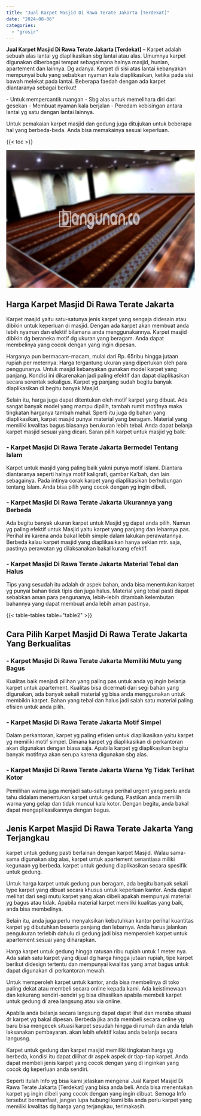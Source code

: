 ```yaml
---
title: "Jual Karpet Masjid Di Rawa Terate Jakarta [Terdekat]"
date: "2024-08-06"
categories: 
  - "grosir"
---
```


**Jual Karpet Masjid Di Rawa Terate Jakarta \[Terdekat\]** – Karpet adalah sebuah alas lantai yg diaplikasikan sbg lantai atau alas. Umumnya karpet digunakan diberbagai tempat sebagaimana halnya masjid, hunian, apartement dan lainnya. Dg adanya. Karpet di sisi atas lantai kebanyakan mempunyai bulu yang sebabkan nyaman kala diaplikasikan, ketika pada sisi bawah melekat pada lantai. Beberapa faedah dengan ada karpet diantaranya sebagai berikut!

\- Untuk mempercantik ruangan - Sbg alas untuk memelihara diri dari gesekan - Membuat nyaman kala berjalan - Peredam kebisingan antara lantai yg satu dengan lantai lainnya.

Untuk pemakaian karpet masjid dan gedung juga ditujukan untuk beberapa hal yang berbeda-beda. Anda bisa memakainya sesuai keperluan.

{{< toc >}}

![Jual Karpet Masjid Di Rawa Terate Jakarta [Terdekat]](/images/grosir-karpet-murah-71.png)

## Harga Karpet Masjid Di Rawa Terate Jakarta

Karpet masjid yaitu satu-satunya jenis karpet yang sengaja didesain atau dibikin untuk keperluan di masjid. Dengan ada karpet akan membuat anda lebih nyaman dan efektif bilamana anda menggunakannya. Karpet masjid dibikin dg beraneka motif dg ukuran yang beragam. Anda dapat membelinya yang cocok dengan yang ingin dipesan.

Harganya pun bermacam-macam, mulai dari Rp. 65ribu hingga jutaan rupiah per meternya. Harga tergantung ukuran yang diperlukan oleh para penggunanya. Untuk masjid kebanyakan gunakan model karpet yang panjang. Kondisi ini dikarenakan jadi paling efektif dan dapat diaplikasikan secara serentak sekaligus. Karpet yg panjang sudah begitu banyak diaplikasikan di begitu banyak Masjid.

Selain itu, harga juga dapat ditentukan oleh motif karpet yang dibuat. Ada sangat banyak model yang mampu dipilih, tambah rumit motifnya maka tingkatan harganya tambah mahal. Sperti itu juga dg bahan yang diaplikasikan, karpet masjid punyai material yang beragam. Material yang memiliki kwalitas bagus biasanya berukuran lebih tebal. Anda dapat belanja karpet masjid sesuai yang dicari. Saran pilih karpet untuk masjid yg baik:

### \- Karpet Masjid Di Rawa Terate Jakarta Bermodel Tentang Islam

Karpet untuk masjid yang paling baik yakni punya motif islami. Diantara diantaranya seperti halnya motif kaligrafi, gambar Ka’bah, dan lain sebagainya. Pada intinya corak karpet yang diaplikasikan berhubungan tentang Islam. Anda bisa pilih yang cocok dengan yg ingin dibeli.

### \- Karpet Masjid Di Rawa Terate Jakarta Ukurannya yang Berbeda

Ada begitu banyak ukuran karpet untuk Masjid yg dapat anda pilih. Namun yg paling efektif untuk Masjid yaitu karpet yang panjang dan lebarnya pas. Perihal ini karena anda bakal lebih simple dalam lakukan perawatannya. Berbeda kalau karpet masjid yang diaplikasikan hanya sekian mtr. saja, pastinya perawatan yg dilaksanakan bakal kurang efektif.

### \- Karpet Masjid Di Rawa Terate Jakarta Material Tebal dan Halus

Tips yang sesudah itu adalah dr aspek bahan, anda bisa menentukan karpet yg punyai bahan tidak tipis dan juga halus. Material yang tebal pasti dapat sebabkan aman para pengunanya, lebih-lebih ditambah kelembutan bahannya yang dapat membuat anda lebih aman pastinya.

{{< table-tables table="table2" >}}

## Cara Pilih Karpet Masjid Di Rawa Terate Jakarta Yang Berkualitas

### \- Karpet Masjid Di Rawa Terate Jakarta Memiliki Mutu yang Bagus

Kualitas baik menjadi pilihan yang paling pas untuk anda yg ingin belanja karpet untuk apartement. Kualitas bisa dicermati dari segi bahan yang digunakan, ada banyak sekali material yg bisa anda menggunakan untuk membikin karpet. Bahan yang tebal dan halus jadi salah satu material paling efisien untuk anda pilih.

### \- Karpet Masjid Di Rawa Terate Jakarta Motif Simpel

Dalam perkantoran, karpet yg paling efisien untuk diaplikasikan yaitu karpet yg memiliki motif simpel. Dimana karpet yg diaplikasikan di perkantoran akan digunakan dengan biasa saja. Apabila karpet yg diaplikasikan begitu banyak motifnya akan serupa karena digunakan sbg alas.

### \- Karpet Masjid Di Rawa Terate Jakarta Warna Yg Tidak Terlihat Kotor

Pemilihan warna juga menjadi satu-satunya perihal urgent yang perlu anda tahu didalam menentukan karpet untuk gedung. Pastikan anda memilih warna yang gelap dan tidak muncul kala kotor. Dengan begitu, anda bakal dapat mengaplikasikannya dengan bagus.

## Jenis Karpet Masjid Di Rawa Terate Jakarta Yang Terjangkau

karpet untuk gedung pasti berlainan dengan karpet Masjid. Walau sama-sama digunakan sbg alas, karpet untuk apartement senantiasa miliki kegunaan yg berbeda. karpet untuk gedung diaplikasikan secara spesifik untuk gedung.

Untuk harga karpet untuk gedung pun beragam, ada begitu banyak sekali type karpet yang dibuat secara khusus untuk keperluan kantor. Anda dapat melihat dari segi mutu karpet yang akan dibeli apakah mempunyai material yg bagus atau tidak. Apabila material karpet memiliki kualitas yang baik, anda bisa membelinya.

Selain itu, anda juga perlu menyaksikan kebutuhkan kantor perihal kuantitas karpet yg dibutuhkan beserta panjang dan lebarnya. Anda harus jalankan pengukuran terlebih dahulu di gedung jadi bisa memperoleh karpet untuk apartement sesuai yang diharapkan.

Harga karpet untuk gedung hingga ratusan ribu rupiah untuk 1 meter nya. Ada salah satu karpet yang dijual dg harga hingga jutaan rupiah, tipe karpet berikut didesign tertentu dan mempunyai kwalitas yang amat bagus untuk dapat digunakan di perkantoran mewah.

Untuk memperoleh karpet untuk kantor, anda bisa membelinya di toko paling dekat atau membeli secara online kepada kami. Ada keistimewaan dan kekurang sendiri-sendiri yg bisa dihasilkan apabila membeli karpet untuk gedung di area langsung atau via online.

Apabila anda belanja secara langsung dapat dapat lihat dan meraba situasi dr karpet yg bakal dipesan. Berbeda jika anda membeli secara online yg baru bisa mengecek situasi karpet sesudah hingga di rumah dan anda telah laksanakan pembayaran. akan lebih efektif kalau anda belanja secara langusng.

Karpet untuk gedung dan karpet masjid memiliki tingkatan harga yg berbeda, kondisi itu dapat dilihat dr aspek aspek dr tiap-tiap karpet. Anda dapat membeli jenis karpet yang cocok dengan yang di inginkan yang cocok dg keperluan anda sendiri.

Seperti itulah Info yg bisa kami jelaskan mengenai Jual Karpet Masjid Di Rawa Terate Jakarta \[Terdekat\] yang bisa anda beli. Anda bisa menentukan karpet yg ingin dibeli yang cocok dengan yang ingin dibuat. Semoga Info tersebut bermanfaat, jangan lupa hubungi kami bila anda perlu karpet yang memiliki kwalitas dg harga yang terjangkau, terimakasih.
